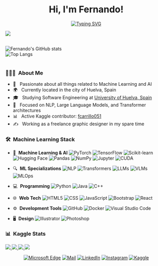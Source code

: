 <h1 align="center"><b>Hi, I'm Fernando!</b></h1>
<p align="center">
 <a href="https://git.io/typing-svg"><img src="https://readme-typing-svg.demolab.com?font=Poppins&pause=1000&color=94E2D5&center=true&vCenter=true&width=435&lines=Machine+Learning+Engineer;NLP+Specialist;Deep+Learning+Enthusiast" alt="Typing SVG" /></a>
</p>
	
<img src="https://user-images.githubusercontent.com/73097560/115834477-dbab4500-a447-11eb-908a-139a6edaec5c.gif">
<br><br>
	
![Fernando's GitHub stats](https://github-readme-stats.vercel.app/api?username=cgarciafernando&show_icons=true&theme=catppuccin_mocha&hide_border=true)
<br>
![Top Langs](https://github-readme-stats.vercel.app/api/top-langs/?username=cgarciafernando&theme=catppuccin_mocha&hide_border=true)
<br>
<br>
	
<h3> 👨🏻‍💻 &nbsp;About Me </h3>

- 🤖 &nbsp; Passionate about all things related to Machine Learning and AI
- 🌍 &nbsp; Currently located in the city of Huelva, Spain
- 🎓 &nbsp; Studying Software Engineering at <a href='https://www.uhu.es/'>University of Huelva, Spain</a>
- 🧠 &nbsp; Focused on NLP, Large Language Models, and Transformer architectures
- 📊 &nbsp; Active Kaggle contributor: <a href='https://www.kaggle.com/fcarrillo051'>fcarrillo051</a>
- ✍️ &nbsp; Working as a freelance graphic designer in my spare time

<h3> 🛠 &nbsp;Machine Learning Stack</h3>

- 🤖 &nbsp;**Machine Learning & AI**
  ![PyTorch](https://img.shields.io/badge/-PyTorch-333333?style=flat&logo=pytorch)
  ![TensorFlow](https://img.shields.io/badge/-TensorFlow-333333?style=flat&logo=tensorflow)
  ![Scikit-learn](https://img.shields.io/badge/-ScikitLearn-333333?style=flat&logo=scikit-learn)
  ![Hugging Face](https://img.shields.io/badge/-HuggingFace-333333?style=flat&logo=huggingface)
  ![Pandas](https://img.shields.io/badge/-Pandas-333333?style=flat&logo=pandas)
  ![NumPy](https://img.shields.io/badge/-NumPy-333333?style=flat&logo=numpy)
  ![Jupyter](https://img.shields.io/badge/-Jupyter-333333?style=flat&logo=jupyter)
  ![CUDA](https://img.shields.io/badge/-CUDA-333333?style=flat&logo=nvidia)

- 🔍 &nbsp;**ML Specializations**
  ![NLP](https://img.shields.io/badge/-NLP-333333?style=flat&logo=spacy)
  ![Transformers](https://img.shields.io/badge/-Transformers-333333?style=flat&logo=transformer)
  ![LLMs](https://img.shields.io/badge/-LLMs-333333?style=flat&logo=openai)
  ![VLMs](https://img.shields.io/badge/-VLMs-333333?style=flat&logo=opencv)
  ![MLOps](https://img.shields.io/badge/-MLOps-333333?style=flat&logo=kubernetes)

- 💻 &nbsp;**Programming**
  ![Python](https://img.shields.io/badge/-Python-333333?style=flat&logo=python)
  ![Java](https://img.shields.io/badge/-Java-333333?style=flat&logo=Java&logoColor=007396)
  ![C++](https://img.shields.io/badge/-C++-333333?style=flat&logo=C%2B%2B&logoColor=00599C)

- 🌐 &nbsp;**Web Tech**
  ![HTML5](https://img.shields.io/badge/-HTML5-333333?style=flat&logo=HTML5)
  ![CSS](https://img.shields.io/badge/-CSS-333333?style=flat&logo=CSS3&logoColor=1572B6)
  ![JavaScript](https://img.shields.io/badge/-JavaScript-333333?style=flat&logo=javascript)
  ![Bootstrap](https://img.shields.io/badge/-Bootstrap-333333?style=flat&logo=bootstrap&logoColor=563D7C)
  ![React](https://img.shields.io/badge/-React-333333?style=flat&logo=react&logoColor=38BDAE)

- ⚙️ &nbsp;**Development Tools**
  ![GitHub](https://img.shields.io/badge/-GitHub-333333?style=flat&logo=github)
  ![Docker](https://img.shields.io/badge/-Docker-333333?style=flat&logo=docker)
  ![Visual Studio Code](https://img.shields.io/badge/-Visual%20Studio%20Code-333333?style=flat&logo=visual-studio-code&logoColor=007ACC)

- 🖥 &nbsp;**Design**
  ![Illustrator](https://img.shields.io/badge/-Illustrator-333333?style=flat&logo=adobe-illustrator)
  ![Photoshop](https://img.shields.io/badge/-Photoshop-333333?style=flat&logo=adobe-photoshop)

<h3> 📊 &nbsp;Kaggle Stats</h3>

<a href="https://www.kaggle.com/fcarrillo051">
  <img src="https://road-to-kaggle-grandmaster.vercel.app/api/badges/fcarrillo051/dataset" />
  <img src="https://road-to-kaggle-grandmaster.vercel.app/api/badges/fcarrillo051/discussion" />
  <img src="https://road-to-kaggle-grandmaster.vercel.app/api/badges/fcarrillo051/notebook" />
  <img src="https://road-to-kaggle-grandmaster.vercel.app/api/badges/fcarrillo051/competition" />
</a>
	
<p align="center">
<a href='#' target="_blank"><img alt='Microsoft Edge' src='https://img.shields.io/badge/Website-100000?style=flat-square&logo=Microsoft Edge&logoColor=1a1b27&labelColor=94E2D5&color=1a1b27'/></a>
<a href='mailto:cgarciafernando@outlook.com' target="_blank"><img alt='Mail' src='https://img.shields.io/badge/Gmail-100000?style=flat-square&logo=Gmail&logoColor=1a1b27&labelColor=94E2D5&color=1a1b27'/></a>
<a href='https://www.linkedin.com/in/fernando-carrillo-garc%C3%ADa/' target="_blank"><img alt='LinkedIn' src='https://img.shields.io/badge/LinkedIn-100000?style=flat-square&logo=LinkedIn&logoColor=1a1b27&labelColor=94E2D5&color=1a1b27'/></a>
<a href='https://www.instagram.com/c.fernando.g/' target="_blank"><img alt='Instagram' src='https://img.shields.io/badge/Instagram-100000?style=flat-square&logo=Instagram&logoColor=1a1b27&labelColor=94E2D5&color=1a1b27'/></a>
<a href='https://www.kaggle.com/fcarrillo051' target="_blank"><img alt='Kaggle' src='https://img.shields.io/badge/Kaggle-100000?style=flat-square&logo=Kaggle&logoColor=1a1b27&labelColor=94E2D5&color=1a1b27'/></a>
</p>
